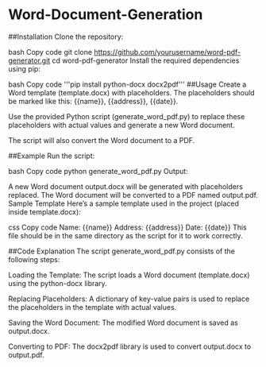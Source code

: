 # Word-Document-Generation 
##Installation
Clone the repository:

bash
Copy code
  git clone https://github.com/yourusername/word-pdf-generator.git
cd word-pdf-generator
Install the required dependencies using pip:

bash
Copy code
'''pip install python-docx docx2pdf'''
##Usage
Create a Word template (template.docx) with placeholders. The placeholders should be marked like this: {{name}}, {{address}}, {{date}}.

Use the provided Python script (generate_word_pdf.py) to replace these placeholders with actual values and generate a new Word document.

The script will also convert the Word document to a PDF.

##Example
Run the script:

bash
Copy code
python generate_word_pdf.py
Output:

A new Word document output.docx will be generated with placeholders replaced.
The Word document will be converted to a PDF named output.pdf.
Sample Template
Here’s a sample template used in the project (placed inside template.docx):

css
Copy code
Name: {{name}}
Address: {{address}}
Date: {{date}}
This file should be in the same directory as the script for it to work correctly.

##Code Explanation
The script generate_word_pdf.py consists of the following steps:

Loading the Template: The script loads a Word document (template.docx) using the python-docx library.

Replacing Placeholders: A dictionary of key-value pairs is used to replace the placeholders in the template with actual values.

Saving the Word Document: The modified Word document is saved as output.docx.

Converting to PDF: The docx2pdf library is used to convert output.docx to output.pdf.

